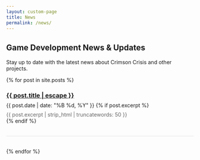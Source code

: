 ```yaml
---
layout: custom-page
title: News
permalink: /news/
---
```


<div class="news-archive">
  <h2>Game Development News & Updates</h2>
  <p>Stay up to date with the latest news about Crimson Crisis and other projects.</p>
  
  {% for post in site.posts %}
    <article class="news-archive-item">
      <h3>
        <a class="post-link" href="{{ post.url | relative_url }}">
          {{ post.title | escape }}
        </a>
      </h3>
      <span class="post-meta">{{ post.date | date: "%B %d, %Y" }}</span>
      {% if post.excerpt %}
        <div class="post-excerpt">
          {{ post.excerpt | strip_html | truncatewords: 50 }}
        </div>
      {% endif %}
    </article>
  {% endfor %}
</div>

<style>
  .news-archive {
    margin-top: 2rem;
  }

  .news-archive-item {
    margin-bottom: 2rem;
    padding-bottom: 2rem;
    border-bottom: 1px solid #e0e0e0;
  }

  .news-archive-item:last-child {
    border-bottom: none;
  }

  .news-archive-item h3 {
    margin-bottom: 0.5rem;
  }

  .post-excerpt {
    margin-top: 0.5rem;
    color: #666;
  }
</style>
